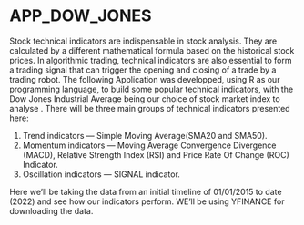 # APP_DOW_JONES
Stock technical indicators are indispensable in stock analysis. They are calculated by a different mathematical formula based on the historical stock prices. In algorithmic trading, technical indicators are also essential to form a trading signal that can trigger the opening and closing of a trade by a trading robot.
The following Application was developped, using R as our programming language, to build some popular technical indicators, with the Dow Jones Industrial Average being our choice of stock market index to analyse . There will be three main groups of technical indicators presented here:
1. Trend indicators — Simple Moving Average(SMA20 and SMA50).
2. Momentum indicators — Moving Average Convergence Divergence (MACD), Relative Strength Index (RSI) and Price Rate Of Change (ROC) Indicator.
3. Oscillation indicators — SIGNAL indicator.

Here we’ll be taking the data from an initial timeline of 01/01/2015 to date (2022) and see how our indicators perform. WE’ll be using YFINANCE for downloading the data.
